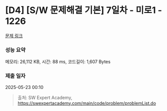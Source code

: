 # [D4] [S/W 문제해결 기본] 7일차 - 미로1 - 1226 

[문제 링크](https://swexpertacademy.com/main/code/problem/problemDetail.do?contestProbId=AV14vXUqAGMCFAYD) 

### 성능 요약

메모리: 26,112 KB, 시간: 88 ms, 코드길이: 1,607 Bytes

### 제출 일자

2025-05-23 00:10



> 출처: SW Expert Academy, https://swexpertacademy.com/main/code/problem/problemList.do